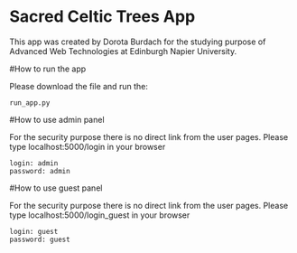 # Sacred Celtic Trees App 
This app was created by Dorota Burdach for the studying purpose of Advanced Web Technologies at Edinburgh Napier University.

#How to run the app

Please download the file and run the:

```
run_app.py
```

#How to use admin panel

For the security purpose there is no direct link from the user pages.
Please type localhost:5000/login in your browser

```
login: admin 
password: admin

```


#How to use guest panel

For the security purpose there is no direct link from the user pages.
Please type localhost:5000/login_guest in your browser

```
login: guest 
password: guest

```
